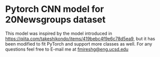 # Pytorch CNN model for 20Newsgroups dataset

This model was inspired by the model introduced in  https://qiita.com/takeshikondo/items/419bebc4f9e6c78d5ea9,
but it has been modified to fit PyTorch and support more classes as well.
For any questions feel free to E-mail me at fmireshg@eng.ucsd.edu